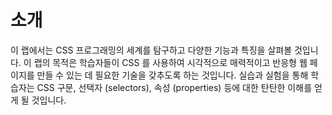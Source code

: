 # 소개

이 랩에서는 CSS 프로그래밍의 세계를 탐구하고 다양한 기능과 특징을 살펴볼 것입니다. 이 랩의 목적은 학습자들이 CSS 를 사용하여 시각적으로 매력적이고 반응형 웹 페이지를 만들 수 있는 데 필요한 기술을 갖추도록 하는 것입니다. 실습과 실험을 통해 학습자는 CSS 구문, 선택자 (selectors), 속성 (properties) 등에 대한 탄탄한 이해를 얻게 될 것입니다.
